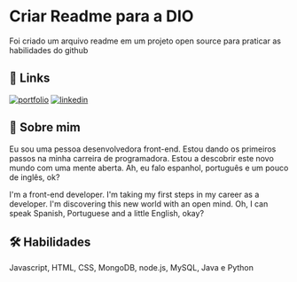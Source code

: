 
# Criar Readme para a DIO

Foi criado um arquivo readme em um projeto open source para praticar as habilidades do github



## 🔗 Links
[![portfolio](https://img.shields.io/badge/my_portfolio-000?style=for-the-badge&logo=ko-fi&logoColor=white)](https://github.com/kenaluisa)
[![linkedin](https://img.shields.io/badge/linkedin-0A66C2?style=for-the-badge&logo=linkedin&logoColor=white)](www.linkedin.com/in/kena-luisa-matzenbacher)



## 🚀 Sobre mim
Eu sou uma pessoa desenvolvedora front-end. Estou dando os primeiros passos na minha carreira de programadora. Estou a descobrir este novo mundo com uma mente aberta. 
Ah, eu falo espanhol, português e um pouco de inglês, ok?

I'm a front-end developer. I'm taking my first steps in my career as a developer. I'm discovering this new world with an open mind. 
Oh, I can speak Spanish, Portuguese and a little English, okay?
## 🛠 Habilidades
Javascript, HTML, CSS, MongoDB, node.js, MySQL, Java e Python

